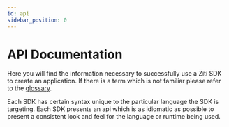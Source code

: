 ```yaml
---
id: api
sidebar_position: 0
---
```

# API Documentation

Here you will find the information necessary to successfully use a Ziti SDK to create an application. If there is a term
which is not familiar please refer to the [glossary](../../reference/glossary.md).

Each SDK has certain syntax unique to the particular language the SDK is targeting. Each SDK presents an api which is
as idiomatic as possible to present a consistent look and feel for the language or runtime being used.

